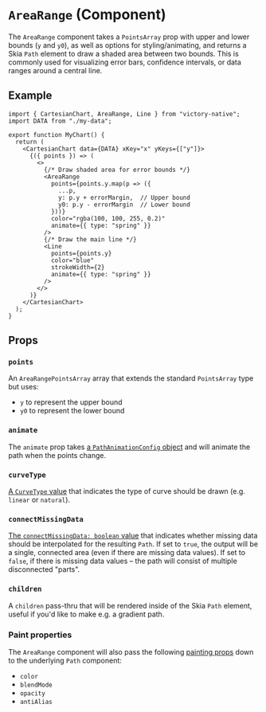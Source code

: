 # `AreaRange` (Component)

The `AreaRange` component takes a `PointsArray` prop with upper and lower bounds (`y` and `y0`), as well as options for styling/animating, and returns a Skia `Path` element to draw a shaded area between two bounds. This is commonly used for visualizing error bars, confidence intervals, or data ranges around a central line.

## Example

```tsx
import { CartesianChart, AreaRange, Line } from "victory-native";
import DATA from "./my-data";

export function MyChart() {
  return (
    <CartesianChart data={DATA} xKey="x" yKeys={["y"]}>
      {({ points }) => (
        <>
          {/* Draw shaded area for error bounds */}
          <AreaRange
            points={points.y.map(p => ({
              ...p,
              y: p.y + errorMargin,  // Upper bound
              y0: p.y - errorMargin  // Lower bound
            }))}
            color="rgba(100, 100, 255, 0.2)"
            animate={{ type: "spring" }}
          />
          {/* Draw the main line */}
          <Line
            points={points.y}
            color="blue"
            strokeWidth={2}
            animate={{ type: "spring" }}
          />
        </>
      )}
    </CartesianChart>
  );
}
```

## Props

### `points`

An `AreaRangePointsArray` array that extends the standard `PointsArray` type but uses:
- `y` to represent the upper bound
- `y0` to represent the lower bound

### `animate`

The `animate` prop takes [a `PathAnimationConfig` object](../../animated-paths.md#animconfig) and will animate the path when the points change.

### `curveType`

[A `CurveType` value](./use-area-path.md#options) that indicates the type of curve should be drawn (e.g. `linear` or `natural`).

### `connectMissingData`

[The `connectMissingData: boolean` value](./use-area-path.md#options) that indicates whether missing data should be interpolated for the resulting `Path`. If set to `true`, the output will be a single, connected area (even if there are missing data values). If set to `false`, if there is missing data values – the path will consist of multiple disconnected "parts".

### `children`

A `children` pass-thru that will be rendered inside of the Skia `Path` element, useful if you'd like to make e.g. a gradient path.

### Paint properties

The `AreaRange` component will also pass the following [painting props](https://shopify.github.io/react-native-skia/docs/paint/overview) down to the underlying `Path` component:

- `color`
- `blendMode`
- `opacity`
- `antiAlias`
